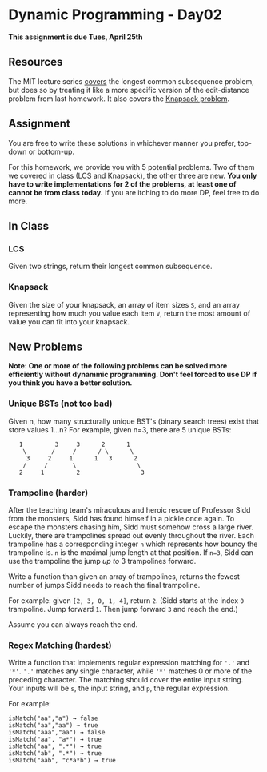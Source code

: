 # Dynamic Programming - Day02

**This assignment is due Tues, April 25th**

## Resources

The MIT lecture series [covers](https://youtu.be/ocZMDMZwhCY?t=28m) the longest common subsequence problem, but does so by treating it like a more specific version of the edit-distance problem from last homework. It also covers the [Knapsack problem](https://youtu.be/ocZMDMZwhCY?t=43m12s).

## Assignment

You are free to write these solutions in whichever manner you prefer, top-down or bottom-up.

For this homework, we provide you with 5 potential problems. Two of them we covered in class (LCS and Knapsack), the other three are new. **You only have to write implementations for 2 of the problems, at least one of cannot be from class today.** If you are itching to do more DP, feel free to do more.

## In Class

### LCS

Given two strings, return their longest common subsequence.

### Knapsack

Given the size of your knapsack, an array of item sizes `S`, and an array representing how much you value each item `V`, return the most amount of value you can fit into your knapsack.

## New Problems

**Note: One or more of the following problems can be solved more efficiently without dynammic programming. Don't feel forced to use DP if you think you have a better solution.**

### Unique BSTs (not too bad)

Given n, how many structurally unique BST's (binary search trees) exist that store values 1...n? For example, given n=3, there are 5 unique BSTs:

```
   1         3     3      2      1
    \       /     /      / \      \
     3     2     1      1   3      2
    /     /       \                 \
   2     1         2                 3
```

### Trampoline (harder)

After the teaching team's miraculous and heroic rescue of Professor Sidd from the monsters, Sidd has found himself in a pickle once again. To escape the monsters chasing him, Sidd must somehow cross a large river. Luckily, there are trampolines spread out evenly throughout the river. Each trampoline has a corresponding integer `n` which represents how bouncy the trampoline is. `n` is the maximal jump length at that position. If `n=3`, Sidd can use the trampoline the jump *up to* 3 trampolines forward.

Write a function than given an array of trampolines, returns the fewest number of jumps Sidd needs to reach the final trampoline.

For example: given `[2, 3, 0, 1, 4]`, return `2`. (Sidd starts at the index `0` trampoline. Jump forward `1`. Then jump forward `3` and reach the end.)

Assume you can always reach the end.

### Regex Matching (hardest)

Write a function that implements regular expression matching for `'.'` and `'*'`. `'.'` matches any single character, while `'*'` matches 0 or more of the preceding character. The matching should cover the entire input string. Your inputs will be `s`, the input string, and `p`, the regular expression.

For example:

```
isMatch("aa","a") → false
isMatch("aa","aa") → true
isMatch("aaa","aa") → false
isMatch("aa", "a*") → true
isMatch("aa", ".*") → true
isMatch("ab", ".*") → true
isMatch("aab", "c*a*b") → true
```
